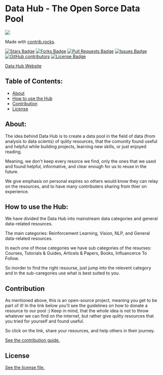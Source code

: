 
# Data Hub - The Open Sorce Data Pool
<a href="https://github.com/RoiPeleg/Data-Hub/graphs/contributors">
  <img src="https://contrib.rocks/image?repo=RoiPeleg/Data-Hub" />
</a>

Made with [contrib.rocks](https://contrib.rocks).

<a href="https://github.com/RoiPeleg/Data-Hub/stargazers"><img src="https://img.shields.io/github/stars/RoiPeleg/Data-Hub?style=plastic" alt="Stars Badge"/></a>
<a href="https://github.com/RoiPeleg/Data-Hub/network/members"><img src="https://img.shields.io/github/forks/RoiPeleg/Data-Hub?style=plastic" alt="Forks Badge"/></a>
<a href="https://github.com/RoiPeleg/Data-Hub/pulls"><img src="https://img.shields.io/github/issues-pr/RoiPeleg/Data-Hub?style=plastic" alt="Pull Requests Badge"/></a>
<a href="https://github.com/RoiPeleg/Data-Hub/issues"><img src="https://img.shields.io/github/issues/RoiPeleg/Data-Hub?style=plastic" alt="Issues Badge"/></a>
<a href="https://github.com/RoiPeleg/Data-Hub/graphs/contributors"><img alt="GitHub contributors" src="https://img.shields.io/github/contributors/RoiPeleg/Data-Hub?style=plastic"></a>
<a href="https://github.com/RoiPeleg/Data-Hub/blob/master/LICENSE"><img src="https://img.shields.io/github/license/RoiPeleg/Data-Hub?style=plastic" alt="License Badge"/></a>

[Data Hub Website](https://roipeleg.github.io/Data-Hub/)

## Table of Contents:
* [About](#about)
* [How to use the Hub](#how2hub)
* [Contribution](#contribution)
* [License](#license)
<a name = "about"></a>
## About:
The idea behind Data Hub is to create a data pool in the field of data (from analysis to data scients) of qulity resources, that the comunity found useful and helpful while building projects, learning new skills, or just enjoyed reading.

Meaning, we don't keep every resorce we find, only the ones that we used and found helpful, informative, and clear enough for us to reuse in the future.

We give emphasis on personal expires so others would know they can relay on the resources, and to have many contributers sharing from thier on experience.


<a name = "how2hub"></a>
## How to use the Hub:
We have divided the Data Hub into mainstream data categories and general data-related resources.

The main categories: Reinforcement Learning, Vision, NLP, and General data-related resources.

In each one of those categories we have sub categories of the resurses: Courses, Tutorials & Guides, Articels & Papers, Books, Influancerce To Follow.

So inorder to find the right resourse, just jump into the relevent category and in the sub-caregories use what is best suited to you.


<a name = "contribution"></a>
## Contribution

As mentioned above, this is an open-source project, meaning you get to be part of it!
In the link below you'll see the guidelines on how to donate a resource to our pool :)
Keep in mind, that the whole idea is not to throw whatever we can find on the internet, but rather give qulity resources that you tried for yourself and found useful.

So click on the link, share your resources, and help others in their journey.

[See the contribution guide.](./CONTRIBUTING.md)


<a name = "license"></a>
## License

[See the license file.](./LICENSE.md)
